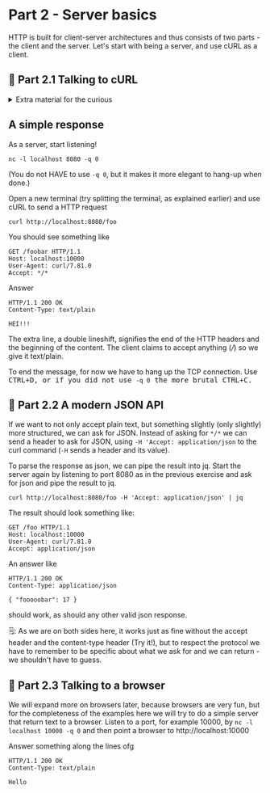 # Part 2 - Server basics
HTTP is built for client-server architectures and thus consists of two parts - the client and the server. Let's start with being a server, and use cURL as a client.

## 🧱 Part 2.1 Talking to cURL

<details>
    <summary> Extra material for the curious </summary>

A server will listen to connections on the server's IP adress and a designated port.
(In these exercises, we will only be able to answer one connection at a time, but in practice the server will hand off over connections so it can continue listen for new requests. Each connection is identified by its socket pair, that is the client's IP and port and the server's IP and port.)

</details>

## A simple response

As a server, start listening!
```
nc -l localhost 8080 -q 0
```
(You do not HAVE to use ```-q 0```, but it makes it more elegant to hang-up when done.)

Open a new terminal (try splitting the terminal, as explained earlier) and use cURL to send a HTTP request
```
curl http://localhost:8080/foo 
```

You should see something like 
```
GET /foobar HTTP/1.1
Host: localhost:10000
User-Agent: curl/7.81.0
Accept: */*
```

Answer 
```
HTTP/1.1 200 OK
Content-Type: text/plain

HEI!!!
```
The extra line, a double lineshift, signifies the end of the HTTP headers and the beginning of the content. The client claims to accept anything (*/*) so we give it text/plain.

To end the message, for now we have to hang up the TCP connection. Use <kbd>CTRL</kdb>+<kbd>D</kdb>, or if you did not use ```-q 0``` the more brutal <kbd>CTRL</kdb>+<kbd>C</kdb>.

## 🧱 Part 2.2 A modern JSON API

If we want to not only accept plain text, but something slightly (only slightly) more structured, we can ask for JSON. Instead of asking for ```*/*``` we can send a header to ask for JSON, using ```-H 'Accept: application/json``` to the curl command (```-H``` sends a header and its value).

To parse the response as json, we can pipe the result into jq. Start the server again by listening to port 8080 as in the previous exercise and ask for json and pipe the result to jq.
```
curl http://localhost:8080/foo -H 'Accept: application/json' | jq
```

The result should look something like:
```
GET /foo HTTP/1.1
Host: localhost:10000
User-Agent: curl/7.81.0
Accept: application/json
```

An answer like
```
HTTP/1.1 200 OK
Content-Type: application/json

{ "fooooobar": 17 }
```

should work, as should any other valid json response. 

🗒️: As we are on both sides here, it works just as fine without the accept header and the content-type header (Try it!), but to respect the protocol we have to remember to be specific about what we ask for and we can return - we shouldn't have to guess. 

## 🧱 Part 2.3 Talking to a browser

We will expand more on browsers later, because browsers are very fun, but for the completeness of the examples here we will try to do a simple server that return text to a browser.
Listen to a port, for example 10000, by ```nc -l localhost 10000 -q 0``` and then point
a browser to http://localhost:10000

Answer something along the lines ofg
```
HTTP/1.1 200 OK
Content-Type: text/plain

Hello
```

